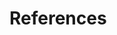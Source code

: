 # References

[^vf]: Foster, Lynn & Haugen, Bob, & et al. (2020, June 6). A vocabulary for the distributed economic networks of the next economy. ValueFlows. https://valueflo.ws/
[^tns]: Cockshott, W. P., & Cottrell, A. (1993). Chapter 8 - The Marketing of Consumer Goods. In Towards a new socialism. Essay, Spokesman.
[^cik]: Wikipedia (2021, August 11). Calculation in kind. https://en.wikipedia.org/w/index.php?title=Calculation_in_kind&direction=next&oldid=1030707980

[agents]: #chapter-2-agents
[bloc-costs]: #bloc-costs
[bloc-processes]: #bloc-processes
[blocs]: #chapter-4-blocs
[cost-addition]: #addition
[cost-allowance]: #bloc-cost-allowance
[cost-conversion]: #converting-costs-to-a-single-value
[costs]: #chapter-5-costs
[cybernetics]: #cybernetics
[currency]: #chapter-10-currency-credits-and-ubi
[currency-tracking]: #BROKEN-currency-tracking
[investment]: #chapter-8-investment
[labor-credits]: #labor-credits
[network-parameters]: #BROKEN-network-parameters
[orders]: #orders
[part-3]: #part-3-the-real-world
[resources]: #chapter-3-resources
[stewardship]: #stewardship
[tracked-resources]: #BROKEN-tracked-resources
[tracked-processes]: #BROKEN-tracked-processes

[ext-vf-processes]: https://www.valueflo.ws/concepts/processes/
[ext-vf-resources]: https://www.valueflo.ws/concepts/resources/
[ext-vf-agreement]: https://www.valueflo.ws/concepts/exchanges/#agreements
[ext-vf-intent]: https://www.valueflo.ws/concepts/proposals/
[ext-wiki-adhoc]: https://en.wikipedia.org/wiki/Adhocracy

